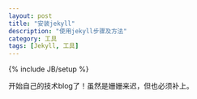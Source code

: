 ```yaml
---
layout: post
title: "安装jekyll"
description: "使用jekyll步骤及方法"
category: 工具
tags: [Jekyll, 工具]
---
```

{% include JB/setup %}

  开始自己的技术blog了！虽然是姗姗来迟，但也必须补上。
